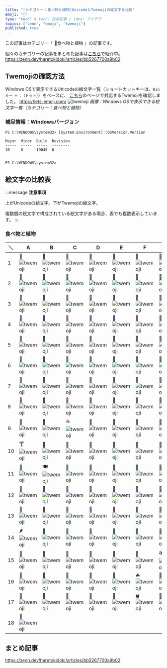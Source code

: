 ```yaml
---
title: "[カテゴリー：食べ物と植物]UnicodeとTwemojiの絵文字を比較"
emoji: "🍕"
type: "tech" # tech: 技術記事 / idea: アイデア
topics: ["zenn", "emoji", "twemoji"]
published: true
---
```

この記事はカテゴリー「 🍕食べ物と植物 」の記事です。

個々のカテゴリーの記事をまとめた記事は[こちら](https://zenn.dev/haretokidoki/articles/bb5267700a9b02)で紹介中。
https://zenn.dev/haretokidoki/articles/bb5267700a9b02

## Twemojiの確認方法

Windows OSで表示できるUnicodeの絵文字一覧（ショートカットキーは、`Winキー + .（ドット）`）をベースに、
[こちら](https://lets-emoji.com/)のページで対応するTwemojiを確認しました。
https://lets-emoji.com/
![twemoji](https://storage.googleapis.com/zenn-user-upload/853771ab21d1-20230517.png)
*画像：Windows OSで表示できる絵文字一覧（カテゴリー：食べ物と植物）*

### 補足情報：Windowsバージョン

```powershell:Windows10 Pro
PS C:\WINDOWS\system32> [System.Environment]::OSVersion.Version

Major  Minor  Build  Revision
-----  -----  -----  --------
10     0      19045  0


PS C:\WINDOWS\system32>
```

## 絵文字の比較表

:::message
**注意事項**

上がUnicodeの絵文字。下がTwemojiの絵文字。

複数個の絵文字で構成されている絵文字がある場合、表でも複数表示しています。
:::

### 食べ物と植物

| ＼ | A | B | C | D | E | F | G | H |
| ----- | ----- | ----- | ----- | ----- | ----- | ----- | ----- | ----- |
| 1 | 🍕 ![twemoji](https://twemoji.maxcdn.com/v/14.0.2/72x72/1f355.png) | 🍔 ![twemoji](https://twemoji.maxcdn.com/v/14.0.2/72x72/1f354.png) | 🍟 ![twemoji](https://twemoji.maxcdn.com/v/14.0.2/72x72/1f35f.png) | 🌭 ![twemoji](https://twemoji.maxcdn.com/v/14.0.2/72x72/1f32d.png) | 🍿 ![twemoji](https://twemoji.maxcdn.com/v/14.0.2/72x72/1f37f.png) | 🧂 ![twemoji](https://twemoji.maxcdn.com/v/14.0.2/72x72/1f9c2.png) | 🥓 ![twemoji](https://twemoji.maxcdn.com/v/14.0.2/72x72/1f953.png) | 🥚 ![twemoji](https://twemoji.maxcdn.com/v/14.0.2/72x72/1f95a.png) |
| 2 | 🍳 ![twemoji](https://twemoji.maxcdn.com/v/14.0.2/72x72/1f373.png) | 🧇 ![twemoji](https://twemoji.maxcdn.com/v/14.0.2/72x72/1f9c7.png) | 🥞 ![twemoji](https://twemoji.maxcdn.com/v/14.0.2/72x72/1f95e.png) | 🧈 ![twemoji](https://twemoji.maxcdn.com/v/14.0.2/72x72/1f9c8.png) | 🍞 ![twemoji](https://twemoji.maxcdn.com/v/14.0.2/72x72/1f35e.png) | 🥐 ![twemoji](https://twemoji.maxcdn.com/v/14.0.2/72x72/1f950.png) | 🥨 ![twemoji](https://twemoji.maxcdn.com/v/14.0.2/72x72/1f968.png) | 🥯 ![twemoji](https://twemoji.maxcdn.com/v/14.0.2/72x72/1f96f.png) |
| 3 | 🥖 ![twemoji](https://twemoji.maxcdn.com/v/14.0.2/72x72/1f956.png) | 🧀 ![twemoji](https://twemoji.maxcdn.com/v/14.0.2/72x72/1f9c0.png) | 🥗 ![twemoji](https://twemoji.maxcdn.com/v/14.0.2/72x72/1f957.png) | 🥙 ![twemoji](https://twemoji.maxcdn.com/v/14.0.2/72x72/1f959.png) | 🥪 ![twemoji](https://twemoji.maxcdn.com/v/14.0.2/72x72/1f96a.png) | 🌮 ![twemoji](https://twemoji.maxcdn.com/v/14.0.2/72x72/1f32e.png) | 🌯 ![twemoji](https://twemoji.maxcdn.com/v/14.0.2/72x72/1f32f.png) | 🥫 ![twemoji](https://twemoji.maxcdn.com/v/14.0.2/72x72/1f96b.png) |
| 4 | 🍖 ![twemoji](https://twemoji.maxcdn.com/v/14.0.2/72x72/1f356.png) | 🍗 ![twemoji](https://twemoji.maxcdn.com/v/14.0.2/72x72/1f357.png) | 🥩 ![twemoji](https://twemoji.maxcdn.com/v/14.0.2/72x72/1f969.png) | 🍠 ![twemoji](https://twemoji.maxcdn.com/v/14.0.2/72x72/1f360.png) | 🥟 ![twemoji](https://twemoji.maxcdn.com/v/14.0.2/72x72/1f95f.png) | 🥠 ![twemoji](https://twemoji.maxcdn.com/v/14.0.2/72x72/1f960.png) | 🥡 ![twemoji](https://twemoji.maxcdn.com/v/14.0.2/72x72/1f961.png) | 🍱 ![twemoji](https://twemoji.maxcdn.com/v/14.0.2/72x72/1f371.png) |
| 5 | 🍘 ![twemoji](https://twemoji.maxcdn.com/v/14.0.2/72x72/1f358.png) | 🍙 ![twemoji](https://twemoji.maxcdn.com/v/14.0.2/72x72/1f359.png) | 🍚 ![twemoji](https://twemoji.maxcdn.com/v/14.0.2/72x72/1f35a.png) | 🍛 ![twemoji](https://twemoji.maxcdn.com/v/14.0.2/72x72/1f35b.png) | 🍜 ![twemoji](https://twemoji.maxcdn.com/v/14.0.2/72x72/1f35c.png) | 🦪 ![twemoji](https://twemoji.maxcdn.com/v/14.0.2/72x72/1f9aa.png) | 🍣 ![twemoji](https://twemoji.maxcdn.com/v/14.0.2/72x72/1f363.png) | 🍤 ![twemoji](https://twemoji.maxcdn.com/v/14.0.2/72x72/1f364.png) |
| 6 | 🍥 ![twemoji](https://twemoji.maxcdn.com/v/14.0.2/72x72/1f365.png) | 🥮 ![twemoji](https://twemoji.maxcdn.com/v/14.0.2/72x72/1f96e.png) | 🍢 ![twemoji](https://twemoji.maxcdn.com/v/14.0.2/72x72/1f362.png) | 🧆 ![twemoji](https://twemoji.maxcdn.com/v/14.0.2/72x72/1f9c6.png) | 🥘 ![twemoji](https://twemoji.maxcdn.com/v/14.0.2/72x72/1f958.png) | 🍲 ![twemoji](https://twemoji.maxcdn.com/v/14.0.2/72x72/1f372.png) | 🍝 ![twemoji](https://twemoji.maxcdn.com/v/14.0.2/72x72/1f35d.png) | 🥣 ![twemoji](https://twemoji.maxcdn.com/v/14.0.2/72x72/1f963.png) |
| 7 | 🥧 ![twemoji](https://twemoji.maxcdn.com/v/14.0.2/72x72/1f967.png) | 🍦 ![twemoji](https://twemoji.maxcdn.com/v/14.0.2/72x72/1f366.png) | 🍧 ![twemoji](https://twemoji.maxcdn.com/v/14.0.2/72x72/1f367.png) | 🍨 ![twemoji](https://twemoji.maxcdn.com/v/14.0.2/72x72/1f368.png) | 🍩 ![twemoji](https://twemoji.maxcdn.com/v/14.0.2/72x72/1f369.png) | 🍪 ![twemoji](https://twemoji.maxcdn.com/v/14.0.2/72x72/1f36a.png) | 🎂 ![twemoji](https://twemoji.maxcdn.com/v/14.0.2/72x72/1f382.png) | 🍰 ![twemoji](https://twemoji.maxcdn.com/v/14.0.2/72x72/1f370.png) |
| 8 | 🧁 ![twemoji](https://twemoji.maxcdn.com/v/14.0.2/72x72/1f9c1.png) | 🍫 ![twemoji](https://twemoji.maxcdn.com/v/14.0.2/72x72/1f36b.png) | 🍬 ![twemoji](https://twemoji.maxcdn.com/v/14.0.2/72x72/1f36c.png) | 🍭 ![twemoji](https://twemoji.maxcdn.com/v/14.0.2/72x72/1f36d.png) | 🍡 ![twemoji](https://twemoji.maxcdn.com/v/14.0.2/72x72/1f361.png) | 🍮 ![twemoji](https://twemoji.maxcdn.com/v/14.0.2/72x72/1f36e.png) | 🍯 ![twemoji](https://twemoji.maxcdn.com/v/14.0.2/72x72/1f36f.png) | 🍼 ![twemoji](https://twemoji.maxcdn.com/v/14.0.2/72x72/1f37c.png) |
| 9 | 🥛 ![twemoji](https://twemoji.maxcdn.com/v/14.0.2/72x72/1f95b.png) | 🧃 ![twemoji](https://twemoji.maxcdn.com/v/14.0.2/72x72/1f9c3.png) | ☕ ![twemoji](https://twemoji.maxcdn.com/v/14.0.2/72x72/2615.png) | 🍵 ![twemoji](https://twemoji.maxcdn.com/v/14.0.2/72x72/1f375.png) | 🧉 ![twemoji](https://twemoji.maxcdn.com/v/14.0.2/72x72/1f9c9.png) | 🍶 ![twemoji](https://twemoji.maxcdn.com/v/14.0.2/72x72/1f376.png) | 🍾 ![twemoji](https://twemoji.maxcdn.com/v/14.0.2/72x72/1f37e.png) | 🍷 ![twemoji](https://twemoji.maxcdn.com/v/14.0.2/72x72/1f377.png) |
| 10 | 🍸 ![twemoji](https://twemoji.maxcdn.com/v/14.0.2/72x72/1f378.png) | 🍹 ![twemoji](https://twemoji.maxcdn.com/v/14.0.2/72x72/1f379.png) | 🍺 ![twemoji](https://twemoji.maxcdn.com/v/14.0.2/72x72/1f37a.png) | 🍻 ![twemoji](https://twemoji.maxcdn.com/v/14.0.2/72x72/1f37b.png) | 🥂 ![twemoji](https://twemoji.maxcdn.com/v/14.0.2/72x72/1f942.png) | 🥃 ![twemoji](https://twemoji.maxcdn.com/v/14.0.2/72x72/1f943.png) | 🧊 ![twemoji](https://twemoji.maxcdn.com/v/14.0.2/72x72/1f9ca.png) | 🥤 ![twemoji](https://twemoji.maxcdn.com/v/14.0.2/72x72/1f964.png) |
| 11 | 🥢 ![twemoji](https://twemoji.maxcdn.com/v/14.0.2/72x72/1f962.png) | 🍽 ![twemoji](https://twemoji.maxcdn.com/v/14.0.2/72x72/1f37d.png) | 🍴 ![twemoji](https://twemoji.maxcdn.com/v/14.0.2/72x72/1f374.png) | 🥄 ![twemoji](https://twemoji.maxcdn.com/v/14.0.2/72x72/1f944.png) | 🏺 ![twemoji](https://twemoji.maxcdn.com/v/14.0.2/72x72/1f3fa.png) | 🥝 ![twemoji](https://twemoji.maxcdn.com/v/14.0.2/72x72/1f95d.png) | 🥥 ![twemoji](https://twemoji.maxcdn.com/v/14.0.2/72x72/1f965.png) | 🍇 ![twemoji](https://twemoji.maxcdn.com/v/14.0.2/72x72/1f347.png) |
| 12 | 🍈 ![twemoji](https://twemoji.maxcdn.com/v/14.0.2/72x72/1f348.png) | 🍉 ![twemoji](https://twemoji.maxcdn.com/v/14.0.2/72x72/1f349.png) | 🍊 ![twemoji](https://twemoji.maxcdn.com/v/14.0.2/72x72/1f34a.png) | 🍋 ![twemoji](https://twemoji.maxcdn.com/v/14.0.2/72x72/1f34b.png) | 🍌 ![twemoji](https://twemoji.maxcdn.com/v/14.0.2/72x72/1f34c.png) | 🍍 ![twemoji](https://twemoji.maxcdn.com/v/14.0.2/72x72/1f34d.png) | 🥭 ![twemoji](https://twemoji.maxcdn.com/v/14.0.2/72x72/1f96d.png) | 🍎 ![twemoji](https://twemoji.maxcdn.com/v/14.0.2/72x72/1f34e.png) |
| 13 | 🍏 ![twemoji](https://twemoji.maxcdn.com/v/14.0.2/72x72/1f34f.png) | 🍐 ![twemoji](https://twemoji.maxcdn.com/v/14.0.2/72x72/1f350.png) | 🍑 ![twemoji](https://twemoji.maxcdn.com/v/14.0.2/72x72/1f351.png) | 🍒 ![twemoji](https://twemoji.maxcdn.com/v/14.0.2/72x72/1f352.png) | 🍓 ![twemoji](https://twemoji.maxcdn.com/v/14.0.2/72x72/1f353.png) | 🍅 ![twemoji](https://twemoji.maxcdn.com/v/14.0.2/72x72/1f345.png) | 🍆 ![twemoji](https://twemoji.maxcdn.com/v/14.0.2/72x72/1f346.png) | 🌽 ![twemoji](https://twemoji.maxcdn.com/v/14.0.2/72x72/1f33d.png) |
| 14 | 🌶 ![twemoji](https://twemoji.maxcdn.com/v/14.0.2/72x72/1f336.png) | 🍄 ![twemoji](https://twemoji.maxcdn.com/v/14.0.2/72x72/1f344.png) | 🥑 ![twemoji](https://twemoji.maxcdn.com/v/14.0.2/72x72/1f951.png) | 🥒 ![twemoji](https://twemoji.maxcdn.com/v/14.0.2/72x72/1f952.png) | 🥬 ![twemoji](https://twemoji.maxcdn.com/v/14.0.2/72x72/1f96c.png) | 🥦 ![twemoji](https://twemoji.maxcdn.com/v/14.0.2/72x72/1f966.png) | 🥔 ![twemoji](https://twemoji.maxcdn.com/v/14.0.2/72x72/1f954.png) | 🧄 ![twemoji](https://twemoji.maxcdn.com/v/14.0.2/72x72/1f9c4.png) |
| 15 | 🧅 ![twemoji](https://twemoji.maxcdn.com/v/14.0.2/72x72/1f9c5.png) | 🥕 ![twemoji](https://twemoji.maxcdn.com/v/14.0.2/72x72/1f955.png) | 🌰 ![twemoji](https://twemoji.maxcdn.com/v/14.0.2/72x72/1f330.png) | 🥜 ![twemoji](https://twemoji.maxcdn.com/v/14.0.2/72x72/1f95c.png) | 💐 ![twemoji](https://twemoji.maxcdn.com/v/14.0.2/72x72/1f490.png) | 🌸 ![twemoji](https://twemoji.maxcdn.com/v/14.0.2/72x72/1f338.png) | 🏵 ![twemoji](https://twemoji.maxcdn.com/v/14.0.2/72x72/1f3f5.png) | 🌹 ![twemoji](https://twemoji.maxcdn.com/v/14.0.2/72x72/1f339.png) |
| 16 | 🌺 ![twemoji](https://twemoji.maxcdn.com/v/14.0.2/72x72/1f33a.png) | 🌻 ![twemoji](https://twemoji.maxcdn.com/v/14.0.2/72x72/1f33b.png) | 🌼 ![twemoji](https://twemoji.maxcdn.com/v/14.0.2/72x72/1f33c.png) | 🌷 ![twemoji](https://twemoji.maxcdn.com/v/14.0.2/72x72/1f337.png) | 🥀 ![twemoji](https://twemoji.maxcdn.com/v/14.0.2/72x72/1f940.png) | ☘ ![twemoji](https://twemoji.maxcdn.com/v/14.0.2/72x72/2618.png) | 🌱 ![twemoji](https://twemoji.maxcdn.com/v/14.0.2/72x72/1f331.png) | 🌲 ![twemoji](https://twemoji.maxcdn.com/v/14.0.2/72x72/1f332.png) |
| 17 | 🌳 ![twemoji](https://twemoji.maxcdn.com/v/14.0.2/72x72/1f333.png) | 🌴 ![twemoji](https://twemoji.maxcdn.com/v/14.0.2/72x72/1f334.png) | 🌵 ![twemoji](https://twemoji.maxcdn.com/v/14.0.2/72x72/1f335.png) | 🌾 ![twemoji](https://twemoji.maxcdn.com/v/14.0.2/72x72/1f33e.png) | 🌿 ![twemoji](https://twemoji.maxcdn.com/v/14.0.2/72x72/1f33f.png) | 🍀 ![twemoji](https://twemoji.maxcdn.com/v/14.0.2/72x72/1f340.png) | 🍁 ![twemoji](https://twemoji.maxcdn.com/v/14.0.2/72x72/1f341.png) | 🍂 ![twemoji](https://twemoji.maxcdn.com/v/14.0.2/72x72/1f342.png) |
| 18 | 🍃 ![twemoji](https://twemoji.maxcdn.com/v/14.0.2/72x72/1f343.png)

## まとめ記事

https://zenn.dev/haretokidoki/articles/bb5267700a9b02

